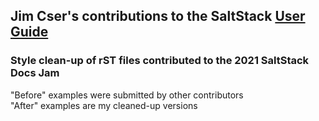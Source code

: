 

## Jim Cser's contributions to the SaltStack [User Guide](https://gitlab.com/saltstack/open/docs/salt-user-guide/-/blob/master/README.rst)
### Style clean-up of rST files contributed to the 2021 SaltStack Docs Jam
"Before" examples were submitted by other contributors  
"After" examples are my cleaned-up versions
